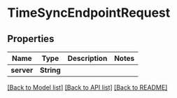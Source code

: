 # TimeSyncEndpointRequest

## Properties

Name | Type | Description | Notes
------------ | ------------- | ------------- | -------------
**server** | **String** |  | 

[[Back to Model list]](../#documentation-for-models) [[Back to API list]](../#documentation-for-api-endpoints) [[Back to README]](../)


